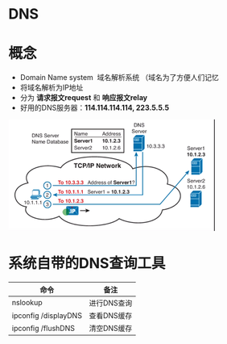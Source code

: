 # DNS

# 概念
-   Domain Name system  域名解析系统 （域名为了方便人们记忆
-   将域名解析为IP地址
-   分为 **请求报文request** 和 **响应报文relay**
-   好用的DNS服务器：**114.114.114.114, 223.5.5.5**

![](../../photo/Pasted%20image%2020220930144013.png)

# 系统自带的DNS查询工具
| 命令                   | 备注      |
|----------------------|---------|
| nslookup             | 进行DNS查询 |
| ipconfig /displayDNS | 查看DNS缓存 |
| ipconfig /flushDNS    | 清空DNS缓存 |
